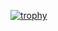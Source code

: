 [![trophy](https://github-profile-trophy.vercel.app/?username=adi-develops&theme=gruvbox)](https://github.com/ryo-ma/github-profile-trophy)
